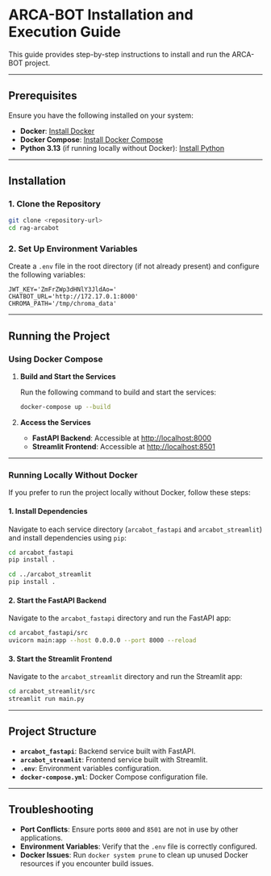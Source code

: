 # ARCA-BOT Installation and Execution Guide

This guide provides step-by-step instructions to install and run the ARCA-BOT project.

---

## Prerequisites

Ensure you have the following installed on your system:

- **Docker**: [Install Docker](https://docs.docker.com/get-docker/)
- **Docker Compose**: [Install Docker Compose](https://docs.docker.com/compose/install/)
- **Python 3.13** (if running locally without Docker): [Install Python](https://www.python.org/downloads/)

---

## Installation

### 1. Clone the Repository

```bash
git clone <repository-url>
cd rag-arcabot
```

### 2. Set Up Environment Variables

Create a `.env` file in the root directory (if not already present) and configure the following variables:

```env
JWT_KEY='ZmFrZWp3dHNlY3JldAo='
CHATBOT_URL='http://172.17.0.1:8000'
CHROMA_PATH='/tmp/chroma_data'
```

---

## Running the Project

### Using Docker Compose

1. **Build and Start the Services**

   Run the following command to build and start the services:

   ```bash
   docker-compose up --build
   ```

2. **Access the Services**

   - **FastAPI Backend**: Accessible at [http://localhost:8000](http://localhost:8000)
   - **Streamlit Frontend**: Accessible at [http://localhost:8501](http://localhost:8501)

---

### Running Locally Without Docker

If you prefer to run the project locally without Docker, follow these steps:

#### 1. Install Dependencies

Navigate to each service directory (`arcabot_fastapi` and `arcabot_streamlit`) and install dependencies using `pip`:

```bash
cd arcabot_fastapi
pip install .

cd ../arcabot_streamlit
pip install .
```

#### 2. Start the FastAPI Backend

Navigate to the `arcabot_fastapi` directory and run the FastAPI app:

```bash
cd arcabot_fastapi/src
uvicorn main:app --host 0.0.0.0 --port 8000 --reload
```

#### 3. Start the Streamlit Frontend

Navigate to the `arcabot_streamlit` directory and run the Streamlit app:

```bash
cd arcabot_streamlit/src
streamlit run main.py
```

---

## Project Structure

- **`arcabot_fastapi`**: Backend service built with FastAPI.
- **`arcabot_streamlit`**: Frontend service built with Streamlit.
- **`.env`**: Environment variables configuration.
- **`docker-compose.yml`**: Docker Compose configuration file.

---

## Troubleshooting

- **Port Conflicts**: Ensure ports `8000` and `8501` are not in use by other applications.
- **Environment Variables**: Verify that the `.env` file is correctly configured.
- **Docker Issues**: Run `docker system prune` to clean up unused Docker resources if you encounter build issues.